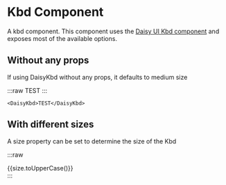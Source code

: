 <script setup lang="ts">
import {DaisyKbd, DaisyTab, DaisyTabs} from 'daisy-vue'
import {sizes} from 'daisy-vue/globals'
</script>

# Kbd Component 

A kbd component. This component
uses the [Daisy UI Kbd component](https://daisyui.com/components/kbd/) 
and exposes most of the available options.

## Without any props

If using DaisyKbd without any props, it defaults to medium size

<DaisyTabs>
<DaisyTab value="Preview">

:::raw
<DaisyKbd>TEST</DaisyKbd>
:::

</DaisyTab>
<DaisyTab value="Code">

```vue
<DaisyKbd>TEST</DaisyKbd>
```

</DaisyTab>
</DaisyTabs>

## With different sizes

A size property can be set to determine the size of the Kbd

<DaisyTabs>
<DaisyTab value="Preview">

:::raw

<div class="grid grid-cols-5 gap-4">
<DaisyKbd v-for="size in sizes" :key="size" :size="size">{{size.toUpperCase()}}</DaisyKbd>
</div>
:::

</DaisyTab>
<DaisyTab value="Code">

<template v-for="size in sizes" :key="size">

```vue-vue
<DaisyKbd size="{{size}}">{{size.toUpperCase()}}</DaisyKbd>
```

</template>

</DaisyTab>
</DaisyTabs>
